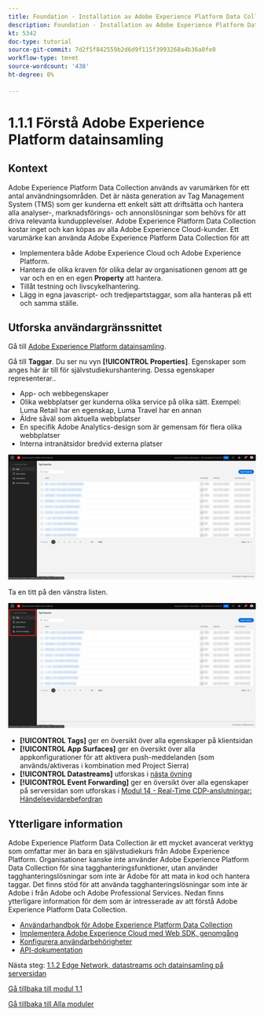 ```yaml
---
title: Foundation - Installation av Adobe Experience Platform Data Collection och Web SDK-tillägget - förklarar Adobe Experience Platform Data Collection
description: Foundation - Installation av Adobe Experience Platform Data Collection och Web SDK-tillägget - förklarar Adobe Experience Platform Data Collection
kt: 5342
doc-type: tutorial
source-git-commit: 7d2f5f842559b2d6d9f115f3993268a4b36a0fe0
workflow-type: tm+mt
source-wordcount: '438'
ht-degree: 0%

---
```


# 1.1.1 Förstå Adobe Experience Platform datainsamling

## Kontext

Adobe Experience Platform Data Collection används av varumärken för ett antal användningsområden. Det är nästa generation av Tag Management System (TMS) som ger kunderna ett enkelt sätt att driftsätta och hantera alla analyser-, marknadsförings- och annonslösningar som behövs för att driva relevanta kundupplevelser. Adobe Experience Platform Data Collection kostar inget och kan köpas av alla Adobe Experience Cloud-kunder. Ett varumärke kan använda Adobe Experience Platform Data Collection för att

- Implementera både Adobe Experience Cloud och Adobe Experience Platform.
- Hantera de olika kraven för olika delar av organisationen genom att ge var och en en en egen **Property** att hantera.
- Tillåt testning och livscykelhantering.
- Lägg in egna javascript- och tredjepartstaggar, som alla hanteras på ett och samma ställe.

## Utforska användargränssnittet

Gå till [Adobe Experience Platform datainsamling](https://experience.adobe.com/#/data-collection/).

Gå till **Taggar**. Du ser nu vyn **[!UICONTROL Properties]**. Egenskaper som anges här är till för självstudiekurshantering. Dessa egenskaper representerar..

- App- och webbegenskaper
- Olika webbplatser ger kunderna olika service på olika sätt. Exempel: Luma Retail har en egenskap, Luma Travel har en annan
- Äldre såväl som aktuella webbplatser
- En specifik Adobe Analytics-design som är gemensam för flera olika webbplatser
- Interna intranätsidor bredvid externa platser

![Starta egenskapsvyn](./images/launch1.png)

Ta en titt på den vänstra listen.

![Starta vänster järnväg](./images/launch2.png)

- **[!UICONTROL Tags]** ger en översikt över alla egenskaper på klientsidan
- **[!UICONTROL App Surfaces]** ger en översikt över alla appkonfigurationer för att aktivera push-meddelanden (som används/aktiveras i kombination med Project Sierra)
- **[!UICONTROL Datastreams]** utforskas i [nästa övning](./ex2.md)
- **[!UICONTROL Event Forwarding]** ger en översikt över alla egenskaper på serversidan som utforskas i [Modul 14 - Real-Time CDP-anslutningar: Händelsevidarebefordran](./../../../modules/rtcdp-b2c/module2.5/aep-data-collection-ssf.md)

## Ytterligare information

Adobe Experience Platform Data Collection är ett mycket avancerat verktyg som omfattar mer än bara en självstudiekurs från Adobe Experience Platform. Organisationer kanske inte använder Adobe Experience Platform Data Collection för sina tagghanteringsfunktioner, utan använder tagghanteringslösningar som inte är Adobe för att mata in kod och hantera taggar. Det finns stöd för att använda tagghanteringslösningar som inte är Adobe i från Adobe och Adobe Professional Services.
Nedan finns ytterligare information för dem som är intresserade av att förstå Adobe Experience Platform Data Collection.

- [Användarhandbok för Adobe Experience Platform Data Collection](https://experienceleague.adobe.com/docs/experience-platform/tags/home.html?lang=sv)
- [Implementera Adobe Experience Cloud med Web SDK, genomgång](https://experienceleague.adobe.com/docs/platform-learn/implement-web-sdk/overview.html)
- [Konfigurera användarbehörigheter](https://experienceleague.adobe.com/docs/experience-platform/tags/admin/user-permissions.html)
- [API-dokumentation](https://developer.adobelaunch.com/api/)

Nästa steg: [1.1.2 Edge Network, datastreams och datainsamling på serversidan](./ex2.md)

[Gå tillbaka till modul 1.1](./data-ingestion-launch-web-sdk.md)

[Gå tillbaka till Alla moduler](./../../../overview.md)
